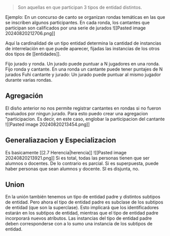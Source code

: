 > Son aquellas en que participan 3 tipos de entidad distintos.

Ejemplo: En un concurso de canto se organizan rondas temáticas en las que se inscriben algunos participantes. En cada ronda, los cantantes que participan son calificados por una serie de jurados
![[Pasted image 20240820212706.png]]

Aquí la cardinalidad de un tipo entidad determina la cantidad de instancias de interrelación en que puede aparecer, fijadas las instancias de los otros dos tipos de [[entidades]].

Fijo jurado y ronda. Un jurado puede puntuar a N jugadores en una ronda.
Fijo ronda y cantante. En una ronda un cantante puede tener puntajes de N jurados
Fuhi cantante y jurado: Un jurado puede puntuar al mismo jugador durante varias rondas.


## Agregación
El disño anterior no nos permite registrar cantantes en rondas si no fueron evaluados por ningun jurado. Para esto puedo crear una agregacion "participacion. Es decir, en este caso, englobar la participacion del cantante
![[Pasted image 20240820213454.png]]

## Generaliazacion y Especializacion 
Es basicamente [[2.7 Herencia|herencia]] 
![[Pasted image 20240820213921.png]]
Si es total, todas las personas tienen que ser alumnos o docentes. De lo contrario es parcial.
Si es superpuesta, puede haber personas que sean alumnos y docente. SI es disjunta, no. 

## Union 
En la unión también tenemos un tipo de entidad padre y distintos subtipos de entidad.
Pero ahora el tipo de entidad padre es subclase de los subtipos de entidad (que son la superclase). 
Esto implicará que los identificadores estarán en los subtipos de entidad, mientras que el tipo de entidad padre incorporará nuevos atributos. 
Las instancias del tipo de entidad padre deben corresponderse con a lo sumo una instancia de los subtipos de entidad.